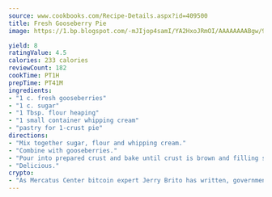 ```yaml
---
source: www.cookbooks.com/Recipe-Details.aspx?id=409500
title: Fresh Gooseberry Pie
image: https://1.bp.blogspot.com/-mJIjop4samI/YA2HxoJRmOI/AAAAAAAABgw/9Q6cN5purxQQ0M3111-VxRXtHYk4x987wCLcBGAsYHQ/s320/19.png

yield: 8
ratingValue: 4.5
calories: 233 calories
reviewCount: 182
cookTime: PT1H
prepTime: PT41M
ingredients:
- "1 c. fresh gooseberries"
- "1 c. sugar"
- "1 Tbsp. flour heaping"
- "1 small container whipping cream"
- "pastry for 1-crust pie"
directions:
- "Mix together sugar, flour and whipping cream."
- "Combine with gooseberries."
- "Pour into prepared crust and bake until crust is brown and filling set."
- "Delicious."
crypto:
- "As Mercatus Center bitcoin expert Jerry Brito has written, government regulation can either be ham-fisted or light to the touch."
---
```

